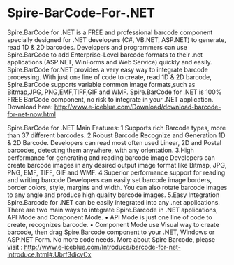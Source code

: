 Spire-BarCode-For-.NET
======================
Spire.BarCode for .NET is a FREE and professional barcode component specially designed for .NET developers (C#, VB.NET, ASP.NET) to generate, read 1D & 2D barcodes. Developers and programmers can use Spire.BarCode to add Enterprise-Level barcode formats to their .net applications (ASP.NET, WinForms and Web Service) quickly and easily.
Spire.BarCode for.NET provides a very easy way to integrate barcode processing. With just one line of code to create, read 1D & 2D barcode, Spire.BarCode supports variable common image formats,such as Bitmap,JPG, PNG,EMF,TIFF,GIF and WMF.
Spire.BarCode for .NET is 100% FREE BarCode component, no risk to integrate in your .NET application. 
Download  here: http://www.e-iceblue.com/Download/download-barcode-for-net-now.html

Spire.BarCode for .NET Main Features:
1.Supports rich Barcode types, more than 37 different barcodes.
2.Robust Barcode Recognize and Generation 1D & 2D Barcode.
Developers can read most often used Linear, 2D and Postal barcodes, detecting them anywhere, with any orientation.
3.High performance for generating and reading barcode image 
Developers can create barcode images in any desired output image format like Bitmap, JPG, PNG, EMF, TIFF, GIF and WMF.
4.Superior performance support for reading and writing barcode
Developers can easily set barcode image borders, border colors, style, margins and width. You can also rotate barcode images to any angle and produce high quality barcode images.
5.Easy Integration
Spire.Barcode for .NET can be easily integrated into any .net applications. There are two main ways to integrate Spire.Barcode in .NET applications, API Mode and Component Mode.
•  API Mode is just one line of code to create, recognizes barcode. 
•  Component Mode use Visual way to create barcode, then drag Spire.Barcode component to your .NET, Windows or ASP.NET Form. No more code needs. 
More about Spire Barcode, please visit : http://www.e-iceblue.com/Introduce/barcode-for-net-introduce.html#.Ubrf3dicvCx

